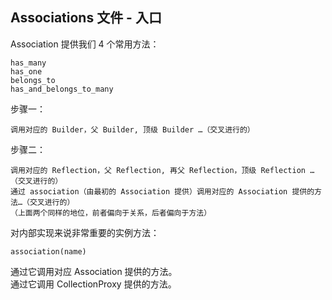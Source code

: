 ## Associations 文件 - 入口

Association 提供我们 4 个常用方法：

```
has_many
has_one
belongs_to
has_and_belongs_to_many
```

步骤一：


```
调用对应的 Builder，父 Builder, 顶级 Builder …（交叉进行的）
```

步骤二：

```
调用对应的 Reflection，父 Reflection, 再父 Reflection，顶级 Reflection …（交叉进行的）
通过 association（由最初的 Association 提供）调用对应的 Association 提供的方法…（交叉进行的）
（上面两个同样的地位，前者偏向于关系，后者偏向于方法）
```

对内部实现来说非常重要的实例方法：

```
association(name)
```

通过它调用对应 Association 提供的方法。
<br>
通过它调用 CollectionProxy 提供的方法。

